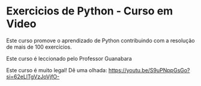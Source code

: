 # Exercicios de Python - Curso em Video

Este curso promove o aprendizado de Python contribuindo com a resolução de mais de 100 exercícios.
 
Este curso é leccionado pelo Professor Guanabara

Este curso é muito legal! Dê uma olhada: https://youtu.be/S9uPNppGsGo?si=62eLlTgVzJoVjfO-
